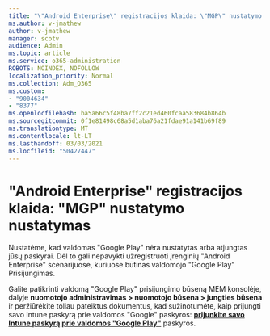 ```yaml
---
title: "\"Android Enterprise\" registracijos klaida: \"MGP\" nustatymo nustatymas"
ms.author: v-jmathew
author: v-jmathew
manager: scotv
audience: Admin
ms.topic: article
ms.service: o365-administration
ROBOTS: NOINDEX, NOFOLLOW
localization_priority: Normal
ms.collection: Adm_O365
ms.custom:
- "9004634"
- "8377"
ms.openlocfilehash: ba5a66c5f48ba7ff2c21ed460fcaa583684b864b
ms.sourcegitcommit: 0f1e81498c68a5d1aba76a21fdae91a141b69f89
ms.translationtype: MT
ms.contentlocale: lt-LT
ms.lasthandoff: 03/03/2021
ms.locfileid: "50427447"
---
```

# <a name="android-enterprise-enrollment-error-mgp-set-up-detection"></a>"Android Enterprise" registracijos klaida: "MGP" nustatymo nustatymas

Nustatėme, kad valdomas "Google Play" nėra nustatytas arba atjungtas jūsų paskyrai. Dėl to gali nepavykti užregistruoti įrenginių "Android Enterprise" scenarijuose, kuriuose būtinas valdomojo "Google Play" Prisijungimas.

Galite patikrinti valdomą "Google Play" prisijungimo būseną MEM konsolėje, dalyje **nuomotojo administravimas > nuomotojo būsena > jungties būsena** ir peržiūrėkite toliau pateiktus dokumentus, kad sužinotumėte, kaip prijungti savo Intune paskyrą prie valdomos "Google" paskyros: **[prijunkite savo Intune paskyrą prie valdomos "Google Play"](https://docs.microsoft.com/mem/intune/enrollment/connect-intune-android-enterprise)** paskyros.
